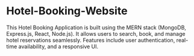 # Hotel-Booking-Website
This Hotel Booking Application is built using the MERN stack (MongoDB, Express.js, React, Node.js). It allows users to search, book, and manage hotel reservations seamlessly. Features include user authentication, real-time availability, and a responsive UI.
